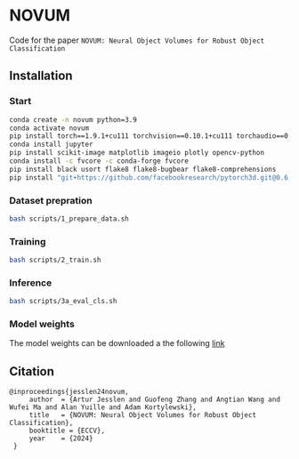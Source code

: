 # NOVUM

Code for the paper `NOVUM: Neural Object Volumes for Robust Object Classification`



## Installation
### Start
```bash
conda create -n novum python=3.9
conda activate novum
pip install torch==1.9.1+cu111 torchvision==0.10.1+cu111 torchaudio==0.9.1 -f https://download.pytorch.org/whl/torch_stable.html
conda install jupyter
pip install scikit-image matplotlib imageio plotly opencv-python
conda install -c fvcore -c conda-forge fvcore
pip install black usort flake8 flake8-bugbear flake8-comprehensions
pip install "git+https://github.com/facebookresearch/pytorch3d.git@0.6.2"
```

### Dataset prepration
```bash
bash scripts/1_prepare_data.sh
```

### Training
```bash
bash scripts/2_train.sh
```

### Inference
```bash
bash scripts/3a_eval_cls.sh
```

### Model weights

The model weights can be downloaded a the following [link](https://github.com/GenIntel/NOVUM/releases/download/v1.0.0/classification_saved_model_199.pth)



## Citation

```
@inproceedings{jesslen24novum,
	 author  = {Artur Jesslen and Guofeng Zhang and Angtian Wang and Wufei Ma and Alan Yuille and Adam Kortylewski},
	 title   = {NOVUM: Neural Object Volumes for Robust Object Classification},
	 booktitle = {ECCV},
	 year    = {2024}
 }
 ```
